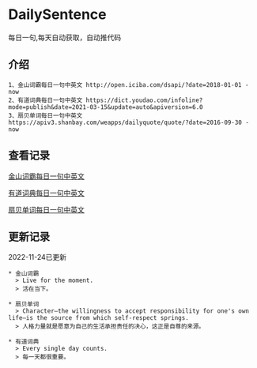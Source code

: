 # DailySentence

每日一句,每天自动获取，自动推代码

## 介绍

```
1、金山词霸每日一句中英文 http://open.iciba.com/dsapi/?date=2018-01-01 - now
2、有道词典每日一句中英文 https://dict.youdao.com/infoline?mode=publish&date=2021-03-15&update=auto&apiversion=6.0
3、扇贝单词每日一句中英文 https://apiv3.shanbay.com/weapps/dailyquote/quote/?date=2016-09-30 - now
```

## 查看记录

[金山词霸每日一句中英文](./data/iciba/)

[有道词典每日一句中英文](./data/youdao/)

[扇贝单词每日一句中英文](./data/shanbay/)

## 更新记录
2022-11-24已更新 
```
* 金山词霸
  > Live for the moment.
  > 活在当下。

* 扇贝单词
  > Character—the willingness to accept responsibility for one's own life—is the source from which self-respect springs.
  > 人格力量就是愿意为自己的生活承担责任的决心，这正是自尊的来源。

* 有道词典
  > Every single day counts.
  > 每一天都很重要。

```
